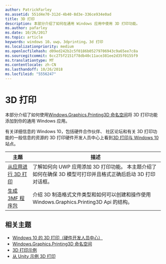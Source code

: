 ```yaml
---
author: PatrickFarley
ms.assetid: 551d4e70-312d-4b40-8d3e-336ce934e0ad
title: 3D 打印
description: 本部分介绍了如何在通用 Windows 应用中使用 3D 打印功能。
ms.author: pafarley
ms.date: 10/26/2017
ms.topic: article
keywords: windows 10，uwp，3dprinting，3d 打印
ms.localizationpriority: medium
ms.openlocfilehash: d09ed242b2c5f0186b05279706943c9a65ee7c8a
ms.sourcegitcommit: 6cc275f2151f78db40c11ace381ee2d35f0155f9
ms.translationtype: MT
ms.contentlocale: zh-CN
ms.lasthandoff: 10/26/2018
ms.locfileid: "5556247"
---
```

# <a name="3d-printing"></a>3D 打印


本部分介绍了如何使用[Windows.Graphics.Printing3D 命名空间](https://msdn.microsoft.com/library/windows/apps/windows.graphics.printing3d.aspx)将 3D 打印功能添加到你的通用 Windows 应用。  

有关详细信息的 Windows 10，包括硬件合作伙伴、 社区论坛和有关 3D 打印功能的一般信息的资源的 3D 打印硬件开发人员中心上看到[3D 打印与 Windows 10](https://developer.microsoft.com/windows/hardware/3d-print-support-windows-10)站点。

| 主题 | 描述 |
|-------|-------------|
| [从应用进行 3D 打印](3d-print-from-app.md) | 了解如何向 UWP 应用添加 3D 打印功能。 本主题介绍了如何在确保 3D 模型可打印并且格式正确后启动 3D 打印对话框。 |
| [生成 3MF 程序包](generate-3mf.md) | 介绍 3D 制造格式文件类型和如何可以创建和操作使用 Windows.Graphics.Printing3D Api 的结构。 |

## <a name="related-topics"></a>相关主题

* [Windows 10 的 3D 打印（硬件开发人员中心）](https://developer.microsoft.com/windows/hardware/3d-print-support-windows-10)
* [Windows.Graphics.Printing3D 命名空间](https://msdn.microsoft.com/library/windows/apps/windows.graphics.printing3d.aspx)
* [3D 打印示例](https://github.com/Microsoft/Windows-universal-samples/tree/master/Samples/3DPrinting)
* [从 Unity 示例 3D 打印](https://github.com/Microsoft/Windows-universal-samples/tree/master/Samples/3DPrintingFromUnity)

 
